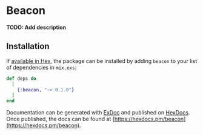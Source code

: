 # Beacon

**TODO: Add description**

## Installation

If [available in Hex](https://hex.pm/docs/publish), the package can be installed
by adding `beacon` to your list of dependencies in `mix.exs`:

```elixir
def deps do
  [
    {:beacon, "~> 0.1.0"}
  ]
end
```

Documentation can be generated with [ExDoc](https://github.com/elixir-lang/ex_doc)
and published on [HexDocs](https://hexdocs.pm). Once published, the docs can
be found at [https://hexdocs.pm/beacon](https://hexdocs.pm/beacon).

